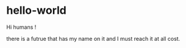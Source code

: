 # hello-world


Hi humans !

there is a futrue that has my name on it and I must reach it at all cost.
